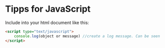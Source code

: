 # Tipps for JavaScript
Include into your html document like this:
```html
<script type="text/javascript">
	console.log(object or message) //create a log message. Can be seen in Firefox if you toggle developer mode (F12).
</script>
```